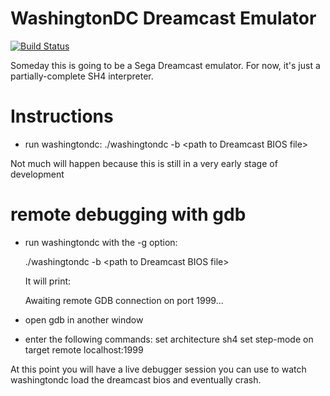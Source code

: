 # WashingtonDC Dreamcast Emulator

[![Build Status](https://travis-ci.org/washingtondc-emu/washingtondc.svg?branch=master)](https://travis-ci.org/washingtondc-emu/washingtondc)

Someday this is going to be a Sega Dreamcast emulator.  For now, it's just a
partially-complete SH4 interpreter.


# Instructions

* run washingtondc:
    ./washingtondc -b \<path to Dreamcast BIOS file\>

Not much will happen because this is still in a very early stage of development

# remote debugging with gdb

* run washingtondc with the -g option:

    ./washingtondc -b \<path to Dreamcast BIOS file\>

    It will print:

    Awaiting remote GDB connection on port 1999...

* open gdb in another window
* enter the following commands:
    set architecture sh4
    set step-mode on
    target remote localhost:1999

At this point you will have a live debugger session you can use to watch
washingtondc load the dreamcast bios and eventually crash.
